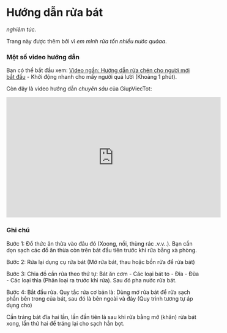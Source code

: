 # Hướng dẫn rửa bát

_nghiêm túc._

Trang này được thêm bởi vì _em mình rửa tốn nhiều nước quáaa_.

### Một số video hướng dẫn

Bạn có thể bắt đầu xem: [Video ngắn: Hướng dẫn rửa chén cho người mới bắt đầu](https://www.youtube.com/shorts/oEgZ0J0IPME) - Khởi động nhanh cho mấy người quá lười (Khoảng 1 phút).

Còn đây là video hướng dẫn *chuyên sâu* của GiupViecTot:

<iframe width="560" height="315" src="https://www.youtube.com/embed/_n5dFRradME?si=RFrfA0B7qiNmkvbb" title="YouTube video player" frameborder="0" allow="accelerometer; autoplay; clipboard-write; encrypted-media; gyroscope; picture-in-picture; web-share" referrerpolicy="strict-origin-when-cross-origin" allowfullscreen></iframe>

### Ghi chú

Bước 1: Đổ thức ăn thừa vào đâu đó (Xoong, nồi, thùng rác .v.v..). Bạn cần dọn sạch các đồ ăn thừa còn trên bát đầu tiên trước khi rửa bằng xà phòng.

Bước 2: Rửa lại dụng cụ rửa bát (Mớ rửa bát, thau hoặc bồn rửa để rửa bát)

Bước 3: Chia đồ cần rửa theo thứ tự: Bát ăn cơm - Các loại bát to - Đĩa - Đũa - Các loại thìa (Phân loại ra trước khi rửa). Sau đó pha nước rửa bát.

Bước 4: Bắt đầu rửa. Quy tắc rửa cơ bản là: Dùng mớ rửa bát để rửa sạch phần bên trong của bát, sau đó là bên ngoài và đáy (Quy trình tương tự áp dụng cho)

Cần tráng bát đĩa hai lần, lần đần tiên là sau khi rửa bằng mớ (khăn) rửa bát xong, lần thứ hai để tráng lại cho sạch hẳn bọt.